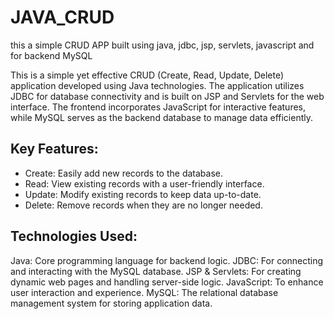 # JAVA_CRUD
this a simple CRUD APP built using java, jdbc, jsp, servlets, javascript and for backend MySQL

This is a simple yet effective CRUD (Create, Read, Update, Delete) application developed using Java technologies. The application utilizes JDBC for database connectivity and is built on JSP and Servlets for the web interface. The frontend incorporates JavaScript for interactive features, while MySQL serves as the backend database to manage data efficiently.

## Key Features:
- Create: Easily add new records to the database.
- Read: View existing records with a user-friendly interface.
- Update: Modify existing records to keep data up-to-date.
- Delete: Remove records when they are no longer needed.
## Technologies Used:
Java: Core programming language for backend logic.
JDBC: For connecting and interacting with the MySQL database.
JSP & Servlets: For creating dynamic web pages and handling server-side logic.
JavaScript: To enhance user interaction and experience.
MySQL: The relational database management system for storing application data.
